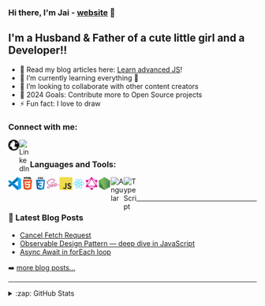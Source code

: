 ### Hi there, I'm Jai - [website] 👋

## I'm a Husband & Father of a cute little girl and a Developer!!

- 🔭 Read my blog articles here: [Learn advanced JS][medium]!
- 🌱 I’m currently learning everything 🤣
- 👯 I’m looking to collaborate with other content creators
- 🥅 2024 Goals: Contribute more to Open Source projects
- ⚡ Fun fact: I love to draw

### Connect with me:

<a href="https://github.com/jai-kumar/jai-kumar"><img align="left" alt="jaikumar.xyz" width="22px" src="https://raw.githubusercontent.com/iconic/open-iconic/master/svg/globe.svg" /></a>
<a href="https://www.linkedin.com/in/jai-kumar/"><img align="left" alt="LinkedIn" width="22px" src="https://cdn.jsdelivr.net/npm/simple-icons@v3/icons/linkedin.svg" /></a>
<br />

### Languages and Tools:

<img align="left" alt="Visual Studio Code" width="26px" src="https://raw.githubusercontent.com/github/explore/80688e429a7d4ef2fca1e82350fe8e3517d3494d/topics/visual-studio-code/visual-studio-code.png" />
<img align="left" alt="HTML5" width="26px" src="https://raw.githubusercontent.com/github/explore/80688e429a7d4ef2fca1e82350fe8e3517d3494d/topics/html/html.png" />
<img align="left" alt="CSS3" width="26px" src="https://raw.githubusercontent.com/github/explore/80688e429a7d4ef2fca1e82350fe8e3517d3494d/topics/css/css.png" />
<img align="left" alt="Sass" width="26px" src="https://raw.githubusercontent.com/github/explore/80688e429a7d4ef2fca1e82350fe8e3517d3494d/topics/sass/sass.png" />
<img align="left" alt="JavaScript" width="26px" src="https://raw.githubusercontent.com/github/explore/80688e429a7d4ef2fca1e82350fe8e3517d3494d/topics/javascript/javascript.png" />
<img align="left" alt="React" width="26px" src="https://raw.githubusercontent.com/github/explore/80688e429a7d4ef2fca1e82350fe8e3517d3494d/topics/react/react.png" />
<img align="left" alt="GraphQL" width="26px" src="https://raw.githubusercontent.com/github/explore/80688e429a7d4ef2fca1e82350fe8e3517d3494d/topics/graphql/graphql.png" />
<img align="left" alt="Node.js" width="26px" src="https://raw.githubusercontent.com/github/explore/80688e429a7d4ef2fca1e82350fe8e3517d3494d/topics/nodejs/nodejs.png" />
<img align="left" alt="Angular" width="26px" src="https://github.com/jai-kumar/jai-kumar/assets/26626084/7ea24611-44c3-4eb6-b886-ce3a479bd05a" />
<img align="left" alt="TypeScript" width="26px" src="https://github.com/jai-kumar/jai-kumar/assets/26626084/c386558f-3f2a-4144-8369-b60dfc77116f" />

<br />
<br />

---

### 📕 Latest Blog Posts

- [Cancel Fetch Request](https://learn-with-jai.medium.com/the-correct-way-to-cancel-fetch-request-in-javascript-15fd56f2f7a7)
- [Observable Design Pattern — deep dive in JavaScript](https://learn-with-jai.medium.com/heres-how-observables-works-under-the-hood-in-the-javascript-1cb6fbd067b9)
- [Async Await in forEach loop](https://learn-with-jai.medium.com/async-await-in-foreach-loop-320b2143da06)

➡️ [more blog posts...](https://learn-with-jai.medium.com/)

---

<details>
  <summary>:zap: GitHub Stats</summary>

  <img align="left" alt="jai-kumar's GitHub Stats" src="https://github-readme-stats.vercel.app/api?username=jai-kumar&show_icons=true&hide_border=true" />
  <p style="display: none;">http://jaikumar.xyz/</p>
</details>

[website]: https://jai-kumar.github.io/home/
[medium]: https://medium.com/@learn-with-jai
[linkedin]: https://www.linkedin.com/in/jai-kumar/
[vscode]: https://code.visualstudio.com/
